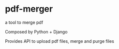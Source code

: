 # pdf-merger
a tool to merge pdf

Composed by Python + Django

Provides API to upload pdf files, merge and purge files
